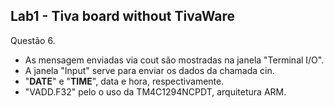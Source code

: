 ## Lab1 - Tiva board without TivaWare

Questão 6.

- As mensagem enviadas via cout são mostradas na janela "Terminal I/O".
- A janela "Input" serve para enviar os dados da chamada cin.
- "__DATE__" e "__TIME__", data e hora, respectivamente.
- "VADD.F32" pelo o uso da TM4C1294NCPDT, arquitetura ARM.